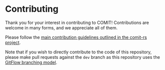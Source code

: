 # Contributing

Thank you for your interest in contributing to COMIT! Contributions are welcome in many forms, and we appreciate all of them.

Please follow the [main contribution guidelines outlined in the comit-rs project](https://github.com/comit-network/comit-rs/blob/dev/CONTRIBUTING.md).

Note that if you wish to directly contribute to the code of this repository, please make pull requests against the `dev` branch as this repository uses the [GitFlow branching model](https://datasift.github.io/gitflow/IntroducingGitFlow.html).

